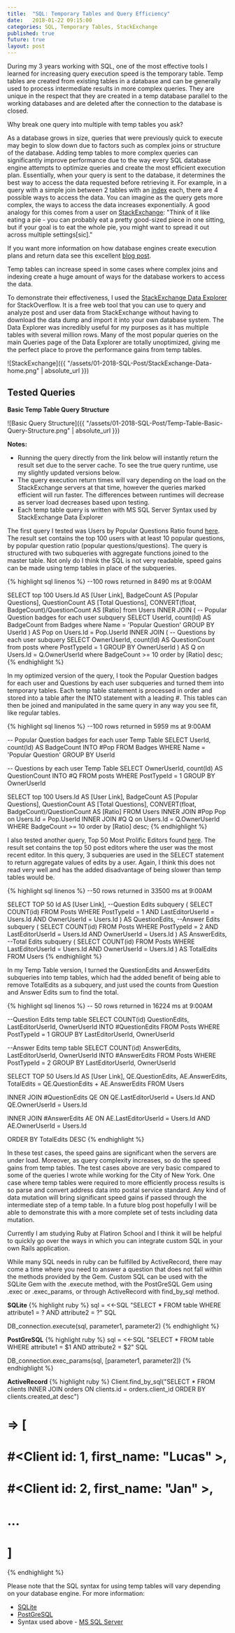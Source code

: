 ```yaml
---
title:  "SQL: Temporary Tables and Query Efficiency"
date:   2018-01-22 09:15:00
categories: SQL, Temporary Tables, StackExchange
published: true
future: true
layout: post
---
```


During my 3 years working with SQL, one of the most effective tools I learned for increasing query execution speed is the temporary table. Temp tables are created from existing tables in a database and can be generally used to process intermediate results in more complex queries. They are unique in the respect that they are created in a temp database parallel to the working databases and are deleted after the connection to the database is closed.

Why break one query into multiple with temp tables you ask?

As a database grows in size, queries that were previously quick to execute may begin to slow down due to factors such as complex joins or structure of the database. Adding temp tables to more complex queries can significantly improve performance due to the way every SQL database engine attempts to optimize queries and create the most efficient execution plan. Essentially, when your query is sent to the database, it determines the best way to access the data requested before retrieving it. For example, in a query with a simple join between 2 tables with an [index](https://stackoverflow.com/questions/2955459/what-is-an-index-in-sql) each, there are 4 possible ways to access the data. You can imagine as the query gets more complex, the ways to access the data increases exponentially. A good analogy for this comes from a user on [StackExchange](https://dba.stackexchange.com/questions/83505/massive-joins-vs-updating-temp-table): "Think of it like eating a pie - you can probably eat a pretty good-sized piece in one sitting, but if your goal is to eat the whole pie, you might want to spread it out across multiple settings[sic]."

If you want more information on how database engines create execution plans and return data see this excellent [blog post](http://rusanu.com/2013/08/01/understanding-how-sql-server-executes-a-query/).

Temp tables can increase speed in some cases where complex joins and indexing create a huge amount of ways for the database workers to access the data.

To demonstrate their effectiveness, I used the [StackExchange Data Explorer](http://data.stackexchange.com/) for StackOverflow. It is a free web tool that you can use to query and analyze post and user data from StackExchange without having to download the data dump and import it into your own database system. The Data Explorer was incredibly useful for my purposes as it has multiple tables with several million rows. Many of the most popular queries on the main Queries page of the Data Explorer are totally unoptimized, giving me the perfect place to prove the performance gains from temp tables.

![StackExchange]({{ "/assets/01-2018-SQL-Post/StackExchange-Data-home.png" | absolute_url }})

## Tested Queries

**Basic Temp Table Query Structure**

![Basic Query Structure]({{ "/assets/01-2018-SQL-Post/Temp-Table-Basic-Query-Structure.png" | absolute_url }})

 **Notes:**
* Running the query directly from the link below will instantly return the result set due to the server cache. To see the true query runtime, use my slightly updated versions below.
* The query execution return times will vary depending on the load on the StackExchange servers at that time, however the queries marked efficient will run faster. The differences between runtimes will decrease as server load decreases based upon testing.
* Each temp table query is written with MS SQL Server Syntax used by StackExchange Data Explorer

The first query I tested was Users by Popular Questions Ratio found [here](http://data.stackexchange.com/stackoverflow/query/2777/users-by-popular-question-ratio). The result set contains the top 100 users with at least 10 popular questions, by popular question ratio (popular questions/questions). The query is structured with two subqueries with aggregate functions joined to the master table. Not only do I think the SQL is not very readable, speed gains can be made using temp tables in place of the subqueries.

{% highlight sql linenos %}
--100 rows returned in 8490 ms at 9:00AM

SELECT top 100
  Users.Id AS [User Link],
  BadgeCount AS [Popular Questions],
  QuestionCount AS [Total Questions],
  CONVERT(float, BadgeCount)/QuestionCount AS [Ratio]
from Users
INNER JOIN (
  -- Popular Question badges for each user subquery
  SELECT
    UserId,
    count(Id) AS BadgeCount
  from Badges
  where Name = 'Popular Question'
  GROUP BY UserId
) AS Pop on Users.Id = Pop.UserId
INNER JOIN (
  -- Questions by each user subquery
  SELECT
    OwnerUserId,
    count(Id) AS QuestionCount
  from posts
  where PostTypeId = 1
  GROUP BY OwnerUserId
) AS Q on Users.Id = Q.OwnerUserId
where BadgeCount >= 10
order by [Ratio] desc;
{% endhighlight %}

In my optimized version of the query, I took the Popular Question badges for each user and Questions by each user subqueries and turned them into temporary tables. Each temp table statement is processed in order and stored into a table after the INTO statement with a leading #. This tables can then be joined and manipulated in the same query in any way you see fit, like regular tables.

{% highlight sql linenos %}
--100 rows returned in 5959 ms at 9:00AM

-- Popular Question badges for each user Temp Table
SELECT
  UserId,
  count(Id) AS BadgeCount
INTO #Pop
FROM Badges
WHERE Name = 'Popular Question'
GROUP BY UserId

-- Questions by each user Temp Table
SELECT
  OwnerUserId,
  count(Id) AS QuestionCount
INTO #Q
FROM posts
WHERE PostTypeId = 1
GROUP BY OwnerUserId

SELECT top 100
  Users.Id AS [User Link],
  BadgeCount AS [Popular Questions],
  QuestionCount AS [Total Questions],
  CONVERT(float, BadgeCount)/QuestionCount AS [Ratio]
FROM Users
INNER JOIN #Pop Pop on Users.Id = Pop.UserId
INNER JOIN #Q Q on Users.Id = Q.OwnerUserId
WHERE BadgeCount >= 10
order by [Ratio] desc;
{% endhighlight %}

I also tested another query, Top 50 Most Prolific Editors found [here](http://data.stackexchange.com/stackoverflow/query/6627/top-50-most-prolific-editors). The result set contains the top 50 post editors where the user was the most recent editor. In this query, 3 subqueries are used in the SELECT statement to return aggregate values of edits by a user. Again, I think this does not read very well and has the added disadvantage of being slower than temp tables would be.

{% highlight sql linenos %}
--50 rows returned in 33500 ms at 9:00AM

SELECT TOP 50
  Id AS [User Link],
  --Question Edits subquery
  (
      SELECT COUNT(id)
      FROM Posts
      WHERE
          PostTypeId = 1 AND
          LastEditorUserId = Users.Id AND
          OwnerUserId = Users.Id
  ) AS QuestionEdits,
  --Answer Edits subquery
  (
      SELECT COUNT(id) FROM Posts
      WHERE
          PostTypeId = 2 AND
          LastEditorUserId = Users.Id AND
          OwnerUserId = Users.Id
  ) AS AnswerEdits,
  --Total Edits subquery
  (
      SELECT COUNT(id) FROM Posts
      WHERE
          LastEditorUserId = Users.Id AND
          OwnerUserId = Users.Id
  ) AS TotalEdits
FROM Users
{% endhighlight %}

In my Temp Table version, I turned the QuestionEdits and AnswerEdits subqueries into temp tables, which had the added benefit of being able to remove TotalEdits as a subquery, and just used the counts from Question and Answer Edits sum to find the total.

{% highlight sql linenos %}
-- 50 rows returned in 16224 ms at 9:00AM

--Question Edits temp table
SELECT
  COUNT(id)
  QuestionEdits,
  LastEditorUserId,
  OwnerUserId
INTO #QuestionEdits
FROM Posts
WHERE
PostTypeId = 1
GROUP BY LastEditorUserId, OwnerUserId

--Answer Edits temp table
SELECT
  COUNT(id) AnswerEdits,
  LastEditorUserId,
  OwnerUserId
INTO #AnswerEdits
FROM Posts
WHERE
PostTypeId = 2
GROUP BY LastEditorUserId, OwnerUserId

SELECT TOP 50
  Users.Id AS [User Link],
  QE.QuestionEdits,
  AE.AnswerEdits,
  TotalEdits = QE.QuestionEdits +  AE.AnswerEdits
FROM Users

INNER JOIN #QuestionEdits QE ON
QE.LastEditorUserId = Users.Id
AND QE.OwnerUserId = Users.Id

INNER JOIN #AnswerEdits AE ON
AE.LastEditorUserId = Users.Id
AND AE.OwnerUserId = Users.Id

ORDER BY TotalEdits DESC
{% endhighlight %}


In these test cases, the speed gains are significant when the servers are under load. Moreover, as query complexity increases, so do the speed gains from temp tables. The test cases above are very basic compared to some of the queries I wrote while working for the City of New York. One case where temp tables were required to more efficiently process results is so parse and convert address data into postal service standard. Any kind of data mutation will bring significant speed gains if passed through the intermediate step of a temp table. In a future blog post hopefully I will be able to demonstrate this with a more complete set of tests including data mutation.

Currently I am studying Ruby at Flatiron School and I think it will be helpful to quickly go over the ways in which you can integrate custom SQL in your own Rails application.

While many SQL needs in ruby can be fulfilled by ActiveRecord, there may come a time where you need to answer a question that does not fall within the methods provided by the Gem. Custom SQL can be used with the SQLite Gem with the .execute method, with the PostGreSQL Gem using .exec or .exec_params, or through ActiveRecord with find_by_sql method.

 **SQLite**
{% highlight ruby %}
sql = <<-SQL
  "SELECT *
  FROM table
  WHERE attribute1 = ?
  AND attribute2 = ?"
  SQL

DB_connection.execute(sql, parameter1, parameter2)
{% endhighlight %}

 **PostGreSQL**
{% highlight ruby %}
sql = <<-SQL
  "SELECT *
  FROM table
  WHERE attribute1 = $1
  AND attribute2 = $2"
  SQL

DB_connection.exec_params(sql, [parameter1, parameter2])
{% endhighlight %}

 **ActiveRecord**
{% highlight ruby %}
Client.find_by_sql("SELECT * FROM clients
  INNER JOIN orders ON clients.id = orders.client_id
  ORDER BY clients.created_at desc")
# =>  [
#   #<Client id: 1, first_name: "Lucas" >,
#   #<Client id: 2, first_name: "Jan" >,
#   ...
# ]
{% endhighlight %}

Please note that the SQL syntax for using temp tables will vary depending on your database engine. For more information:

* [SQLite](https://stackoverflow.com/questions/26491230/sqlite-query-results-into-a-temp-table)
* [PostGreSQL](https://stackoverflow.com/questions/15691243/creating-temporary-tables-in-sql)
* Syntax used above - [MS SQL Server][1]

[1]: https://technet.microsoft.com/en-us/library/ms177399(v=sql.105).aspx
